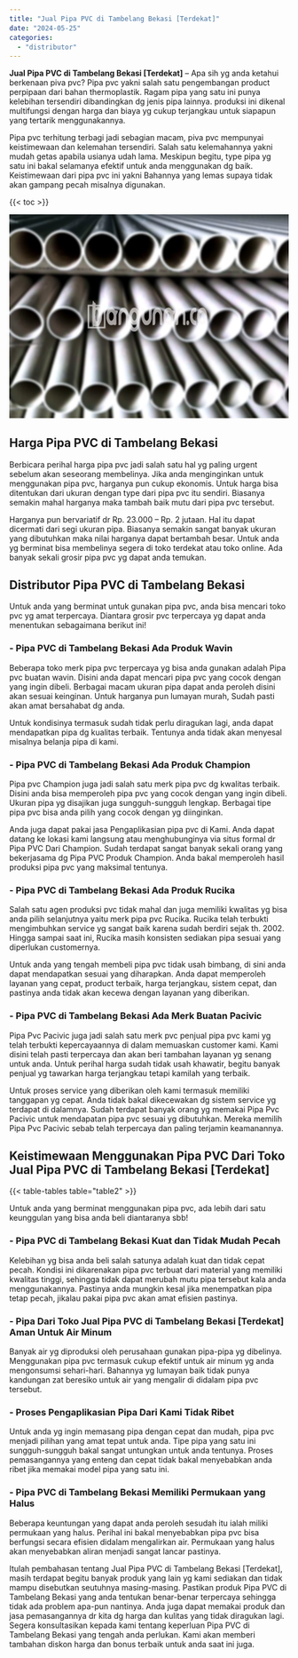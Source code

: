 ```yaml
---
title: "Jual Pipa PVC di Tambelang Bekasi [Terdekat]"
date: "2024-05-25"
categories: 
  - "distributor"
---
```


**Jual Pipa PVC di Tambelang Bekasi \[Terdekat\]** – Apa sih yg anda ketahui berkenaan piva pvc? Pipa pvc yakni salah satu pengembangan product perpipaan dari bahan thermoplastik. Ragam pipa yang satu ini punya kelebihan tersendiri dibandingkan dg jenis pipa lainnya. produksi ini dikenal multifungsi dengan harga dan biaya yg cukup terjangkau untuk siapapun yang tertarik menggunakannya.

Pipa pvc terhitung terbagi jadi sebagian macam, piva pvc mempunyai keistimewaan dan kelemahan tersendiri. Salah satu kelemahannya yakni mudah getas apabila usianya udah lama. Meskipun begitu, type pipa yg satu ini bakal selamanya efektif untuk anda menggunakan dg baik. Keistimewaan dari pipa pvc ini yakni Bahannya yang lemas supaya tidak akan gampang pecah misalnya digunakan.

{{< toc >}}

![Jual Pipa PVC di Tambelang Bekasi [Terdekat]](/images/jaul-pipa-pvc-62.png)

## Harga Pipa PVC di Tambelang Bekasi

Berbicara perihal harga pipa pvc jadi salah satu hal yg paling urgent sebelum akan seseorang membelinya. Jika anda menginginkan untuk menggunakan pipa pvc, harganya pun cukup ekonomis. Untuk harga bisa ditentukan dari ukuran dengan type dari pipa pvc itu sendiri. Biasanya semakin mahal harganya maka tambah baik mutu dari pipa pvc tersebut.

Harganya pun bervariatif dr Rp. 23.000 – Rp. 2 jutaan. Hal itu dapat dicermati dari segi ukuran pipa. Biasanya semakin sangat banyak ukuran yang dibutuhkan maka nilai harganya dapat bertambah besar. Untuk anda yg berminat bisa membelinya segera di toko terdekat atau toko online. Ada banyak sekali grosir pipa pvc yg dapat anda temukan.

## Distributor Pipa PVC di Tambelang Bekasi

Untuk anda yang berminat untuk gunakan pipa pvc, anda bisa mencari toko pvc yg amat terpercaya. Diantara grosir pvc terpercaya yg dapat anda menentukan sebagaimana berikut ini!

### \- Pipa PVC di Tambelang Bekasi Ada Produk Wavin

Beberapa toko merk pipa pvc terpercaya yg bisa anda gunakan adalah Pipa pvc buatan wavin. Disini anda dapat mencari pipa pvc yang cocok dengan yang ingin dibeli. Berbagai macam ukuran pipa dapat anda peroleh disini akan sesuai keinginan. Untuk harganya pun lumayan murah, Sudah pasti akan amat bersahabat dg anda.

Untuk kondisinya termasuk sudah tidak perlu diragukan lagi, anda dapat mendapatkan pipa dg kualitas terbaik. Tentunya anda tidak akan menyesal misalnya belanja pipa di kami.

### \- Pipa PVC di Tambelang Bekasi Ada Produk Champion

Pipa pvc Champion juga jadi salah satu merk pipa pvc dg kwalitas terbaik. Disini anda bisa memperoleh pipa pvc yang cocok dengan yang ingin dibeli. Ukuran pipa yg disajikan juga sungguh-sungguh lengkap. Berbagai tipe pipa pvc bisa anda pilih yang cocok dengan yg diinginkan.

Anda juga dapat pakai jasa Pengaplikasian pipa pvc di Kami. Anda dapat datang ke lokasi kami langsung atau menghubunginya via situs formal dr Pipa PVC Dari Champion. Sudah terdapat sangat banyak sekali orang yang bekerjasama dg Pipa PVC Produk Champion. Anda bakal memperoleh hasil produksi pipa pvc yang maksimal tentunya.

### \- Pipa PVC di Tambelang Bekasi Ada Produk Rucika

Salah satu agen produksi pvc tidak mahal dan juga memiliki kwalitas yg bisa anda pilih selanjutnya yaitu merk pipa pvc Rucika. Rucika telah terbukti mengimbuhkan service yg sangat baik karena sudah berdiri sejak th. 2002. Hingga sampai saat ini, Rucika masih konsisten sediakan pipa sesuai yang diperlukan customernya.

Untuk anda yang tengah membeli pipa pvc tidak usah bimbang, di sini anda dapat mendapatkan sesuai yang diharapkan. Anda dapat memperoleh layanan yang cepat, product terbaik, harga terjangkau, sistem cepat, dan pastinya anda tidak akan kecewa dengan layanan yang diberikan.

### \- Pipa PVC di Tambelang Bekasi Ada Merk Buatan Pacivic

Pipa Pvc Pacivic juga jadi salah satu merk pvc penjual pipa pvc kami yg telah terbukti kepercayaannya di dalam memuaskan customer kami. Kami disini telah pasti terpercaya dan akan beri tambahan layanan yg senang untuk anda. Untuk perihal harga sudah tidak usah khawatir, begitu banyak penjual yg tawarkan harga terjangkau tetapi kamilah yang terbaik.

Untuk proses service yang diberikan oleh kami termasuk memiliki tanggapan yg cepat. Anda tidak bakal dikecewakan dg sistem service yg terdapat di dalamnya. Sudah terdapat banyak orang yg memakai Pipa Pvc Pacivic untuk mendapatan pipa pvc sesuai yg dibutuhkan. Mereka memilih Pipa Pvc Pacivic sebab telah terpercaya dan paling terjamin keamanannya.

## Keistimewaan Menggunakan Pipa PVC Dari Toko Jual Pipa PVC di Tambelang Bekasi \[Terdekat\]

{{< table-tables table="table2" >}}

Untuk anda yang berminat menggunakan pipa pvc, ada lebih dari satu keunggulan yang bisa anda beli diantaranya sbb!

### \- Pipa PVC di Tambelang Bekasi Kuat dan Tidak Mudah Pecah

Kelebihan yg bisa anda beli salah satunya adalah kuat dan tidak cepat pecah. Kondisi ini dikarenakan pipa pvc terbuat dari material yang memiliki kwalitas tinggi, sehingga tidak dapat merubah mutu pipa tersebut kala anda menggunakannya. Pastinya anda mungkin kesal jika menempatkan pipa tetap pecah, jikalau pakai pipa pvc akan amat efisien pastinya.

### \- Pipa Dari Toko Jual Pipa PVC di Tambelang Bekasi \[Terdekat\] Aman Untuk Air Minum

Banyak air yg diproduksi oleh perusahaan gunakan pipa-pipa yg dibelinya. Menggunakan pipa pvc termasuk cukup efektif untuk air minum yg anda mengonsumsi sehari-hari. Bahannya yg lumayan baik tidak punya kandungan zat beresiko untuk air yang mengalir di didalam pipa pvc tersebut.

### \- Proses Pengaplikasian Pipa Dari Kami Tidak Ribet

Untuk anda yg ingin memasang pipa dengan cepat dan mudah, pipa pvc menjadi pilihan yang amat tepat untuk anda. Tipe pipa yang satu ini sungguh-sungguh bakal sangat untungkan untuk anda tentunya. Proses pemasangannya yang enteng dan cepat tidak bakal menyebabkan anda ribet jika memakai model pipa yang satu ini.

### \- Pipa PVC di Tambelang Bekasi Memiliki Permukaan yang Halus

Beberapa keuntungan yang dapat anda peroleh sesudah itu ialah miliki permukaan yang halus. Perihal ini bakal menyebabkan pipa pvc bisa berfungsi secara efisien didalam mengalirkan air. Permukaan yang halus akan menyebabkan aliran menjadi sangat lancar pastinya.

Itulah pembahasan tentang Jual Pipa PVC di Tambelang Bekasi \[Terdekat\], masih terdapat begitu banyak produk yang lain yg kami sediakan dan tidak mampu disebutkan seutuhnya masing-masing. Pastikan produk Pipa PVC di Tambelang Bekasi yang anda tentukan benar-benar terpercaya sehingga tidak ada problem apa-pun nantinya. Anda juga dapat memakai produk dan jasa pemasangannya dr kita dg harga dan kulitas yang tidak diragukan lagi. Segera konsultasikan kepada kami tentang keperluan Pipa PVC di Tambelang Bekasi yang tengah anda perlukan. Kami akan memberi tambahan diskon harga dan bonus terbaik untuk anda saat ini juga.

